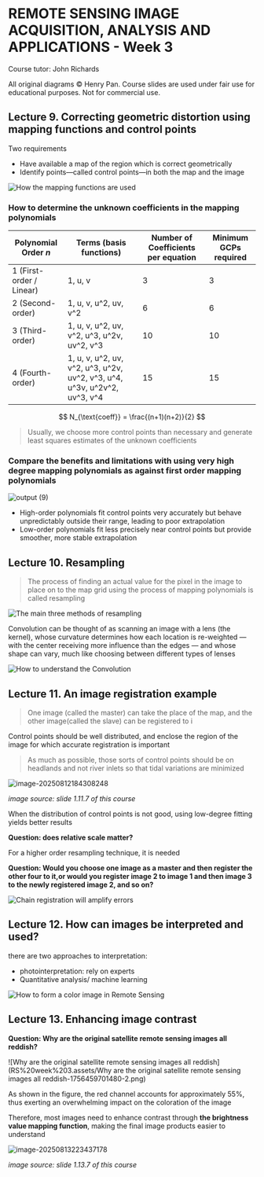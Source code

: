 # REMOTE SENSING IMAGE ACQUISITION, ANALYSIS AND APPLICATIONS - Week 3

Course tutor: John Richards

All original diagrams © Henry Pan. Course slides are used under fair use for educational purposes. Not for commercial use.

## Lecture 9. Correcting geometric distortion using mapping functions and control points

Two requirements

- Have available a map of the region which is correct geometrically
- Identify points—called control points—in both the map and the image

![How the mapping functions are used](RS%20week%203.assets/How%20the%20mapping%20functions%20are%20used.png)

### How to determine the unknown coefficients in the mapping polynomials

| Polynomial Order $n$     | Terms (basis functions)                                      | Number of Coefficients per equation | Minimum GCPs required |
| ------------------------ | ------------------------------------------------------------ | ----------------------------------- | --------------------- |
| 1 (First-order / Linear) | 1, u, v                                                      | 3                                   | 3                     |
| 2 (Second-order)         | 1, u, v, u^2, uv, v^2                                        | 6                                   | 6                     |
| 3 (Third-order)          | 1, u, v, u^2, uv, v^2, u^3, u^2v, uv^2, v^3                  | 10                                  | 10                    |
| 4 (Fourth-order)         | 1, u, v, u^2, uv, v^2, u^3, u^2v, uv^2, v^3, u^4, u^3v, u^2v^2, uv^3, v^4 | 15                                  | 15                    |

$$
N_{\text{coeff}} = \frac{(n+1)(n+2)}{2}
$$

> Usually, we choose more control points than necessary and generate least squares estimates of the unknown coefficients

### Compare the benefits and limitations with using very high degree mapping polynomials as against first order mapping polynomials

![output (9)](RS%20week%203.assets/output%20(9).png)

- High-order polynomials fit control points very accurately but behave unpredictably outside their range, leading to poor extrapolation
- Low-order polynomials fit less precisely near control points but provide smoother, more stable extrapolation

## Lecture 10. Resampling

> The process of finding an actual value for the pixel in the image to place on to the map grid using the process of mapping polynomials is called resampling

![The main three methods of resampling](RS%20week%203.assets/The%20main%20three%20methods%20of%20resampling.png)

Convolution can be thought of as scanning an image with a lens (the kernel), whose curvature determines how each location is re-weighted — with the center receiving more influence than the edges — and whose shape can vary, much like choosing between different types of lenses

![How to understand the Convolution](RS%20week%203.assets/How%20to%20understand%20the%20Convolution.png)

## Lecture 11. An image registration example

> One image (called the master) can take the place of the map, and the other image(called the slave) can be registered to i

Control points should be well distributed, and enclose the region of the image for which accurate registration is important

> As much as possible, those sorts of control points should be on headlands and not river inlets so that tidal variations are minimized

![image-20250812184308248](RS%20week%203.assets/image-20250812184308248.png)

*image source: slide 1.11.7 of this course*

When the distribution of control points is not good, using low-degree fitting yields better results

**Question: does relative scale matter?**

For a higher order resampling technique, it is needed

**Question: Would you choose one image as a master and then register the other four to it,or would you register image 2 to image 1 and then image 3 to the newly registered image 2, and so on?**

![Chain registration will amplify errors](RS%20week%203.assets/Chain%20registration%20will%20amplify%20errors.png)

## Lecture 12. How can images be interpreted and used?

there are two approaches to interpretation:

- photointerpretation: rely on experts
- Quantitative analysis/ machine learning

![How to form a color image in Remote Sensing](RS%20week%203.assets/How%20to%20form%20a%20color%20image%20in%20Remote%20Sensing.png) 

## Lecture 13. Enhancing image contrast

**Question: Why are the original satellite remote sensing images all reddish?**

![Why are the original satellite remote sensing images all reddish](RS%20week%203.assets/Why are the original satellite remote sensing images all reddish-1756459701480-2.png)

As shown in the figure, the red channel accounts for approximately 55%, thus exerting an overwhelming impact on the coloration of the image

Therefore, most images need to enhance contrast through **the brightness value mapping function**, making the final image products easier to understand

![image-20250813223437178](RS%20week%203.assets/image-20250813223437178.png)

*image source: slide 1.13.7 of this course*
